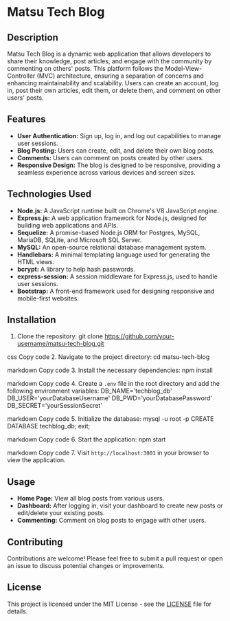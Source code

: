 # Matsu Tech Blog

## Description

Matsu Tech Blog is a dynamic web application that allows developers to share their knowledge, post articles, and engage with the community by commenting on others' posts. This platform follows the Model-View-Controller (MVC) architecture, ensuring a separation of concerns and enhancing maintainability and scalability. Users can create an account, log in, post their own articles, edit them, or delete them, and comment on other users' posts.

## Features

- **User Authentication:** Sign up, log in, and log out capabilities to manage user sessions.
- **Blog Posting:** Users can create, edit, and delete their own blog posts.
- **Comments:** Users can comment on posts created by other users.
- **Responsive Design:** The blog is designed to be responsive, providing a seamless experience across various devices and screen sizes.

## Technologies Used

- **Node.js:** A JavaScript runtime built on Chrome's V8 JavaScript engine.
- **Express.js:** A web application framework for Node.js, designed for building web applications and APIs.
- **Sequelize:** A promise-based Node.js ORM for Postgres, MySQL, MariaDB, SQLite, and Microsoft SQL Server.
- **MySQL:** An open-source relational database management system.
- **Handlebars:** A minimal templating language used for generating the HTML views.
- **bcrypt:** A library to help hash passwords.
- **express-session:** A session middleware for Express.js, used to handle user sessions.
- **Bootstrap:** A front-end framework used for designing responsive and mobile-first websites.

## Installation

1. Clone the repository:
git clone https://github.com/your-username/matsu-tech-blog.git

css
Copy code
2. Navigate to the project directory:
cd matsu-tech-blog

markdown
Copy code
3. Install the necessary dependencies:
npm install

markdown
Copy code
4. Create a `.env` file in the root directory and add the following environment variables:
DB_NAME='techblog_db'
DB_USER='yourDatabaseUsername'
DB_PWD='yourDatabasePassword'
DB_SECRET='yourSessionSecret'

markdown
Copy code
5. Initialize the database:
mysql -u root -p
CREATE DATABASE techblog_db;
exit;

markdown
Copy code
6. Start the application:
npm start

markdown
Copy code
7. Visit `http://localhost:3001` in your browser to view the application.

## Usage

- **Home Page:** View all blog posts from various users.
- **Dashboard:** After logging in, visit your dashboard to create new posts or edit/delete your existing posts.
- **Commenting:** Comment on blog posts to engage with other users.

## Contributing

Contributions are welcome! Please feel free to submit a pull request or open an issue to discuss potential changes or improvements.

## License

This project is licensed under the MIT License - see the [LICENSE](LICENSE) file for details.
